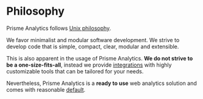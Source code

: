# Philosophy

Prisme Analytics follows [Unix philosophy](https://en.wikipedia.org/wiki/Unix_philosophy).

We favor minimalist and modular software development. We strive to develop
code that is simple, compact, clear, modular and extensible.

This is also apparent in the usage of Prisme Analytics. **We do not strive to be a
one-size-fits-all**, instead we provide [integrations](./03-integrations/00-integrations.md)
with highly customizable tools that can be tailored for your needs.

Nevertheless, Prisme Analytics is a **ready to use** web analytics solution and comes
with reasonable [default](./03-integrations/01-grafana.md#default-dashboard).


